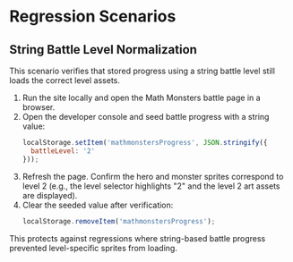 # Regression Scenarios

## String Battle Level Normalization

This scenario verifies that stored progress using a string battle level still loads the correct level assets.

1. Run the site locally and open the Math Monsters battle page in a browser.
2. Open the developer console and seed battle progress with a string value:
   ```js
   localStorage.setItem('mathmonstersProgress', JSON.stringify({
     battleLevel: '2'
   }));
   ```
3. Refresh the page. Confirm the hero and monster sprites correspond to level 2 (e.g., the level selector highlights "2" and the level 2 art assets are displayed).
4. Clear the seeded value after verification:
   ```js
   localStorage.removeItem('mathmonstersProgress');
   ```

This protects against regressions where string-based battle progress prevented level-specific sprites from loading.
